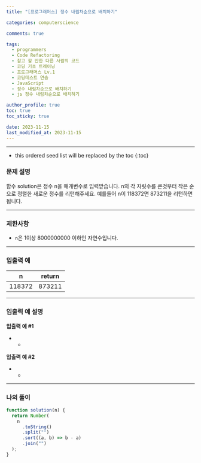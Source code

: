 ```yaml
---
title: "[프로그래머스] 정수 내림차순으로 배치하기"

categories: computerscience

comments: true

tags:
  - programmers
  - Code Refactoring
  - 참고 할 만한 다른 사람의 코드
  - 코딩 기초 트레이닝
  - 프로그래머스 Lv.1
  - 코딩테스트 연습
  - JavaScript
  - 정수 내림차순으로 배치하기
  - js 정수 내림차순으로 배치하기

author_profile: true
toc: true
toc_sticky: true

date: 2023-11-15
last_modified_at: 2023-11-15
---
```


---

<!-- prettier-ignore -->
* this ordered seed list will be replaced by the toc 
{:toc}

### 문제 설명

함수 solution은 정수 n을 매개변수로 입력받습니다. n의 각 자릿수를 큰것부터 작은 순으로 정렬한 새로운 정수를 리턴해주세요. 예를들어 n이 118372면 873211을 리턴하면 됩니다.

---

### 제한사항

- `n`은 1이상 8000000000 이하인 자연수입니다.

---

### 입출력 예

| n      | return |
| ------ | ------ |
| 118372 | 873211 |

---

### 입출력 예 설명

**입출력 예 #1**

- -

**입출력 예 #2**

- -

---

### 나의 풀이

```jsx
function solution(n) {
  return Number(
    n
      .toString()
      .split("")
      .sort((a, b) => b - a)
      .join("")
  );
}
```
